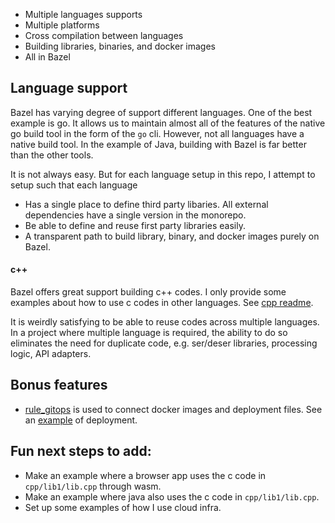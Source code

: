 


- Multiple languages supports
- Multiple platforms
- Cross compilation between languages
- Building libraries, binaries, and docker images
- All in Bazel


## Language support

Bazel has varying degree of support different languages. One of the best example is go. It allows us to maintain almost all of the features of the native go build tool in the form of the `go` cli. However, not all languages have a native build tool. In the example of Java, building with Bazel is far better than the other tools.

It is not always easy. But for each language setup in this repo, I attempt to setup such that each language
- Has a single place to define third party libaries. All external dependencies have a single version in the monorepo.
- Be able to define and reuse first party libraries easily.
- A transparent path to build library, binary, and docker images purely on Bazel.


#### c++
Bazel offers great support building c++ codes. I only provide some examples about how to use c codes in other languages. See [cpp readme](cpp/lib1/README.md).

It is weirdly satisfying to be able to reuse codes across multiple languages. In a project where multiple language is required, the ability to do so eliminates the need for duplicate code, e.g. ser/deser libraries, processing logic, API adapters. 




## Bonus features
- [rule_gitops](https://github.com/adobe/rules_gitops) is used to connect docker images and deployment files. See an [example](deployment/helloworld/README.md) of deployment.


## Fun next steps to add:
- Make an example where a browser app uses the c code in `cpp/lib1/lib.cpp` through wasm.
- Make an example where java also uses the c code in `cpp/lib1/lib.cpp`.
- Set up some examples of how I use cloud infra. 





